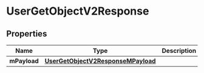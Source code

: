 
# UserGetObjectV2Response

## Properties
| Name | Type | Description | Notes |
| ------------ | ------------- | ------------- | ------------- |
| **mPayload** | [**UserGetObjectV2ResponseMPayload**](UserGetObjectV2ResponseMPayload.md) |  |  |



